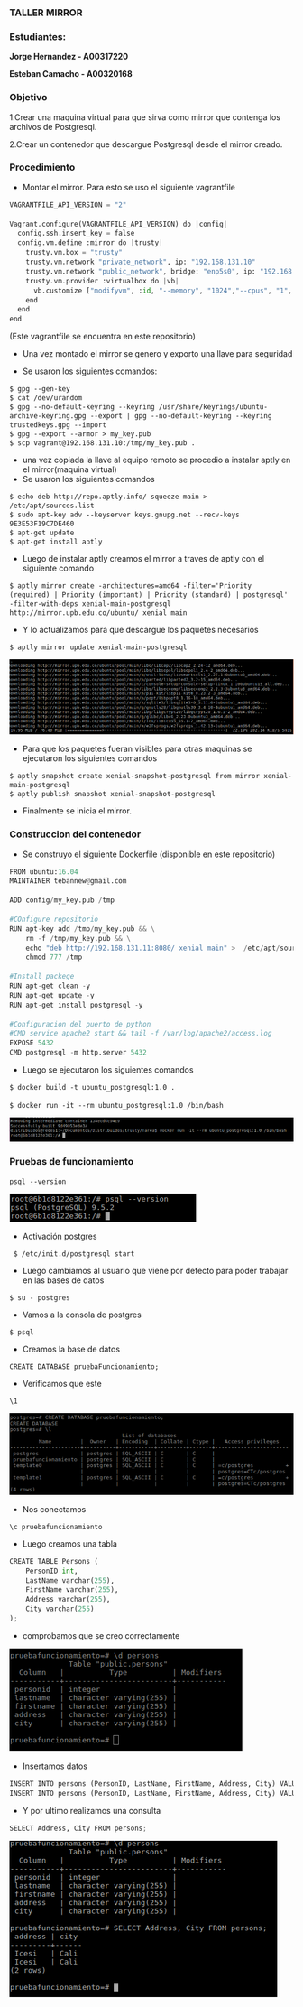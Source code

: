 

### TALLER MIRROR

### Estudiantes: 
**Jorge Hernandez - A00317220**

**Esteban Camacho - A00320168**

### Objetivo 
1.Crear una maquina virtual para que sirva como mirror que contenga los archivos de Postgresql.

2.Crear un contenedor que descargue Postgresql desde el mirror creado.


### Procedimiento

* Montar el mirror. Para esto se uso el siguiente vagrantfile
``` python
VAGRANTFILE_API_VERSION = "2"

Vagrant.configure(VAGRANTFILE_API_VERSION) do |config|
  config.ssh.insert_key = false
  config.vm.define :mirror do |trusty|
    trusty.vm.box = "trusty"
    trusty.vm.network "private_network", ip: "192.168.131.10"
    trusty.vm.network "public_network", bridge: "enp5s0", ip: "192.168.131.11"
    trusty.vm.provider :virtualbox do |vb|
      vb.customize ["modifyvm", :id, "--memory", "1024","--cpus", "1", "--name", "mirror" ]
    end
  end
end
```
(Este vagrantfile se encuentra en este repositorio)

* Una vez montado el mirror se genero y exporto una llave para seguridad

*   Se usaron los siguientes comandos:
```
$ gpg --gen-key
$ cat /dev/urandom
$ gpg --no-default-keyring --keyring /usr/share/keyrings/ubuntu-archive-keyring.gpg --export | gpg --no-default-keyring --keyring trustedkeys.gpg --import
$ gpg --export --armor > my_key.pub
$ scp vagrant@192.168.131.10:/tmp/my_key.pub .
```
* una vez copiada la llave al equipo remoto se procedio a instalar aptly en el mirror(maquina virtual)
* Se usaron los siguientes comandos
```
$ echo deb http://repo.aptly.info/ squeeze main > /etc/apt/sources.list
$ sudo apt-key adv --keyserver keys.gnupg.net --recv-keys 9E3E53F19C7DE460
$ apt-get update
$ apt-get install aptly
```
* Luego de instalar aptly creamos el mirror a traves de aptly con el siguiente comando
```
$ aptly mirror create -architectures=amd64 -filter='Priority (required) | Priority (important) | Priority (standard) | postgresql' -filter-with-deps xenial-main-postgresql http://mirror.upb.edu.co/ubuntu/ xenial main
```
* Y lo actualizamos para que descargue los paquetes necesarios
```
$ aptly mirror update xenial-main-postgresql
```
![GitHub Logo0](Imagenes/instalandoPostgres.png)

* Para que los paquetes fueran visibles para otras maquinas se ejecutaron los siguientes comandos
```
$ aptly snapshot create xenial-snapshot-postgresql from mirror xenial-main-postgresql
$ aptly publish snapshot xenial-snapshot-postgresql
```
* Finalmente se inicia el mirror.



### Construccion del contenedor

* Se construyo el siguiente Dockerfile (disponible en este repositorio)
``` python
FROM ubuntu:16.04
MAINTAINER tebannew@gmail.com	

ADD config/my_key.pub /tmp

#COnfigure repositorio
RUN apt-key add /tmp/my_key.pub && \
    rm -f /tmp/my_key.pub && \
    echo "deb http://192.168.131.11:8080/ xenial main" >  /etc/apt/sources.list && \
    chmod 777 /tmp

#Install packege
RUN apt-get clean -y
RUN apt-get update -y
RUN apt-get install postgresql -y

#Configuracion del puerto de python
#CMD service apache2 start && tail -f /var/log/apache2/access.log
EXPOSE 5432
CMD postgresql -m http.server 5432
```
* Luego se ejecutaron los siguientes comandos
```
$ docker build -t ubuntu_postgresql:1.0 .

$ docker run -it --rm ubuntu_postgresql:1.0 /bin/bash
```

![GitHub Logo0](Imagenes/run.png)

### Pruebas de funcionamiento
```
psql --version

```
![GitHub Logo0](Imagenes/version.png)

* Activación postgres
```
 $ /etc/init.d/postgresql start
```
* Luego cambiamos al usuario que viene por defecto para poder trabajar en las bases de datos
```
$ su - postgres
```
* Vamos a la consola de postgres
```
$ psql
```
* Creamos la base de datos
```
CREATE DATABASE pruebaFuncionamiento;
```
* Verificamos que este 

```
\1
```
![GitHub Logo0](Imagenes/funcionamiento.png)

* Nos conectamos
```
\c pruebafuncionamiento
```

* Luego creamos una tabla
``` python
CREATE TABLE Persons (
    PersonID int,
    LastName varchar(255),
    FirstName varchar(255),
    Address varchar(255),
    City varchar(255) 
);
```
* comprobamos que se creo correctamente

![GitHub Logo0](Imagenes/creacionTabla.png)

* Insertamos datos
``` python
INSERT INTO persons (PersonID, LastName, FirstName, Address, City) VALUES (2, 'Molano', 'Oscar', 'Icesi', 'Cali');
INSERT INTO persons (PersonID, LastName, FirstName, Address, City) VALUES (3, 'Ocampo', 'Daniel', 'Icesi', 'Cali');
```
* Y por ultimo realizamos una consulta
``` python
SELECT Address, City FROM persons;
```
![GitHub Logo0](Imagenes/busqueda.png)
